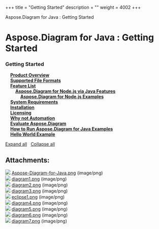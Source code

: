 +++
title = "Getting Started" 
description = "" 
weight = 4002 
+++

Aspose.Diagram for Java : Getting Started  

# Aspose.Diagram for Java : Getting Started


### Getting Started

&nbsp;&nbsp;&nbsp;&nbsp;[**Product Overview**](https://docs2.aspose.com/diagram/java/gettingstarted/product+overview)    
&nbsp;&nbsp;&nbsp;&nbsp;[**Supported File Formats**](https://docs2.aspose.com/diagram/java/gettingstarted/supported+file+formats)    
&nbsp;&nbsp;&nbsp;&nbsp;[**Feature List**](https://docs2.aspose.com/diagram/java/gettingstarted/featurelist/)    
&nbsp;&nbsp;&nbsp;&nbsp;&nbsp;&nbsp;&nbsp;&nbsp;[**Aspose.Diagram for Node.js via Java Features**](https://docs2.aspose.com/diagram/java/gettingstarted/featurelist/asposediagramfornodejsviajavafeatures/)    
&nbsp;&nbsp;&nbsp;&nbsp;&nbsp;&nbsp;&nbsp;&nbsp;&nbsp;&nbsp;&nbsp;&nbsp;[**Aspose.Diagram for Node.js Examples**](https://docs2.aspose.com/diagram/java/gettingstarted/featurelist/asposediagramfornodejsviajavafeatures/aspose.diagram+for+node.js+examples)    
&nbsp;&nbsp;&nbsp;&nbsp;[**System Requirements**](https://docs2.aspose.com/diagram/java/gettingstarted/system+requirements)    
&nbsp;&nbsp;&nbsp;&nbsp;[**Installation**](https://docs2.aspose.com/diagram/java/gettingstarted/installation)    
&nbsp;&nbsp;&nbsp;&nbsp;[**Licensing**](https://docs2.aspose.com/diagram/java/gettingstarted/licensing)    
&nbsp;&nbsp;&nbsp;&nbsp;[**Why not Automation**](https://docs2.aspose.com/diagram/java/gettingstarted/why+not+automation)    
&nbsp;&nbsp;&nbsp;&nbsp;[**Evaluate Aspose.Diagram**](https://docs2.aspose.com/diagram/java/gettingstarted/evaluate+aspose.diagram)    
&nbsp;&nbsp;&nbsp;&nbsp;[**How to Run Aspose.Diagram for Java Examples**](https://docs2.aspose.com/diagram/java/gettingstarted/how+to+run+aspose.diagram+for+java+examples)    
&nbsp;&nbsp;&nbsp;&nbsp;[**Hello World Example**](https://docs2.aspose.com/diagram/java/gettingstarted/hello+world+example)    

[Expand all](#)   [Collapse all](#)

           

## Attachments:

![](https://docs2.aspose.com/diagram/java/images/icons/bullet_blue.gif) [Aspose-Diagram-for-Java.png](https://docs2.aspose.com/diagram/java/attachments/18612663/18808862.png) (image/png)  
![](https://docs2.aspose.com/diagram/java/images/icons/bullet_blue.gif) [diagram1.png](https://docs2.aspose.com/diagram/java/attachments/18612663/18808875.png) (image/png)  
![](https://docs2.aspose.com/diagram/java/images/icons/bullet_blue.gif) [diagram2.png](https://docs2.aspose.com/diagram/java/attachments/18612663/18808874.png) (image/png)  
![](https://docs2.aspose.com/diagram/java/images/icons/bullet_blue.gif) [diagram3.png](https://docs2.aspose.com/diagram/java/attachments/18612663/18808873.png) (image/png)  
![](https://docs2.aspose.com/diagram/java/images/icons/bullet_blue.gif) [eclipse1.png](https://docs2.aspose.com/diagram/java/attachments/18612663/18808872.png) (image/png)  
![](https://docs2.aspose.com/diagram/java/images/icons/bullet_blue.gif) [diagram4.png](https://docs2.aspose.com/diagram/java/attachments/18612663/18808928.png) (image/png)  
![](https://docs2.aspose.com/diagram/java/images/icons/bullet_blue.gif) [diagram5.png](https://docs2.aspose.com/diagram/java/attachments/18612663/18808929.png) (image/png)  
![](https://docs2.aspose.com/diagram/java/images/icons/bullet_blue.gif) [diagram6.png](https://docs2.aspose.com/diagram/java/attachments/18612663/18808930.png) (image/png)  
![](https://docs2.aspose.com/diagram/java/images/icons/bullet_blue.gif) [diagram7.png](https://docs2.aspose.com/diagram/java/attachments/18612663/18808931.png) (image/png)  

